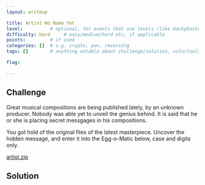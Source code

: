 ```yaml
---
layout: writeup

title: Artist No Name Yet
level:          # optional, for events that use levels (like HackyEaster)
difficulty: hard     # easy/medium/hard etc, if applicable
points:         # if used
categories: []  # e.g. crypto, pwn, reversing
tags: []        # anything notable about challenge/solution, vuln/tools/etc

flag:

---
```


## Challenge

Great musical compositions are being published lately, by an unknown producer. Nobody was able yet to unveil the genius behind. It is said that he or she is placing secret messgages in his compositions.

You got hold of the original files of the latest masterpiece. Uncover the hidden message, and enter it into the Egg-o-Matic below, case and digits only.

[artist.zip](writeupfiles/chall20/artist.zip)

## Solution



